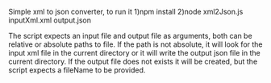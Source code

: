 Simple xml to json converter, to run it
1)npm install
2)node xml2Json.js inputXml.xml output.json

The script expects an input file and output file as arguments, both can be relative or absolute paths to file. If the path is not absolute, it will look for the input xml file in the current directory or it will write the output json file in the current directory. If the output file does not exists it will be created, but the script expects a fileName to be provided.